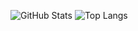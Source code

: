 ![GitHub Stats](https://github-readme-stats.vercel.app/api?username=ilyasd3&count_private=true&show_icons=true&title_color=fff&icon_color=79ff97&text_color=9f9f9f&bg_color=151515&border_radius=8&rank_icon=github)
![Top Langs](https://github-readme-stats.vercel.app/api/top-langs/?username=ilyasd3&theme=dark&border_radius=8&langs_count=15&layout=compact)
